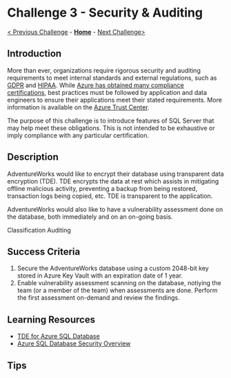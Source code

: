 # Challenge 3 - Security & Auditing

[< Previous Challenge](../Challenge02/Challenge02.md) - **[Home](../../../README.md)** - [Next Challenge>](../Challenge04/Challenge04.md)

## Introduction 

More than ever, organizations require rigorous security and auditing requirements to meet internal standards and external regulations, such as [GDPR](https://gdpr.eu/) and [HIPAA](https://www.hhs.gov/hipaa/index.html). While [Azure has obtained many compliance certifications](https://docs.microsoft.com/en-us/azure/compliance/), best practices must be followed by application and data engineers to ensure their applications meet their stated requirements. More information is available on the [Azure Trust Center](https://www.microsoft.com/en-us/trust-center/product-overview).

The purpose of this challenge is to introduce features of SQL Server that may help meet these obligations. This is not intended to be exhaustive or imply compliance with any particular certification. 

## Description

AdventureWorks would like to encrypt their database using transparent data encryption (TDE). TDE encrypts the data at rest which assists in mitigating offline malicious activity, preventing a backup from being restored, transaction logs being copied, etc. TDE is transparent to the application.

AdventureWorks would also like to have a vulnerability assessment done on the database, both immediately and on an on-going basis. 




Classification
Auditing



## Success Criteria

1. Secure the AdventureWorks database using a custom 2048-bit key stored in Azure Key Vault with an expiration date of 1 year.
2. Enable vulnerability assessment scanning on the database, notiying the team (or a member of the team) when assessments are done. Perform the first assessment on-demand and review the findings.



## Learning Resources
* [TDE for Azure SQL Database](https://docs.microsoft.com/en-us/azure/azure-sql/database/transparent-data-encryption-tde-overview?tabs=azure-portal)
* [Azure SQL Database Security Overview](https://docs.microsoft.com/en-us/azure/azure-sql/database/security-overview)



## Tips


